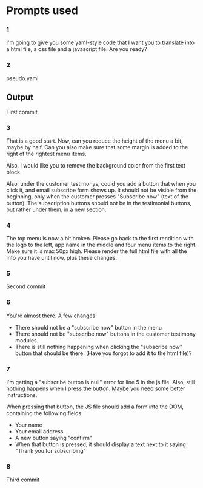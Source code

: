 # Prompts used

### 1
I'm going to give you some yaml-style code that I want you to translate into a html file, a css file and a javascript file. Are you ready?

### 2
pseudo.yaml

## Output
First commit

### 3 

That is a good start. Now, can you reduce the height of the menu a bit, maybe by half. Can you also make sure that some margin is added to the right of the rightest menu items. 

Also, I would like you to remove the background color from the first text block. 

Also, under the customer testimonys, could you add a button that when you click it, and email subscribe form shows up. It should not be visible from the beginning, only when the customer presses "Subscribe now" (text of the button). The subscription buttons should not be in the testimonial buttons, but rather under them, in a new section.

### 4

The top menu is now a bit broken. Please go back to the first rendition with the logo to the left, app name in the middle and four menu items to the right. Make sure it is max 50px high. Please render the full html file with all the info you have until now, plus these changes.

### 5
Second commit

### 6
You're almost there. A few changes:
- There should not be a "subscribe now" button in the menu
- There should not be "subscribe now" buttons in the customer testimony modules.
- There is still nothing happening when clicking the "subscribe now" button that should be there. (Have you forgot to add it to the html file)? 

### 7
I'm getting a "subscribe button is null" error for line 5 in the js file. Also, still nothing happens when I press the button. Maybe you need some better instructions.

When pressing that button, the JS file should add a form into the DOM, containing the following fields:
- Your name
- Your email address
- A new button saying "confirm"
- When that button is pressed, it should display a text next to it saying "Thank you for subscribing"

### 8
Third commit